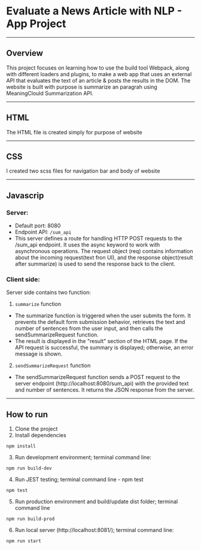 # Evaluate a News Article with NLP - App Project

---

## Overview

This project focuses on learning how to use the build tool Webpack, along with different loaders and plugins, to make a web app that uses an external API that evaluates the text of an article & posts the results in the DOM.
The website is built with purpose is summarize an paragrah using MeaningClould Summarization API.

---

## HTML

The HTML file is created simply for purpose of website

---

## CSS

I created two scss files for navigation bar and body of website

---

## Javascrip

### Server:

- Default port: 8080
- Endpoint API: `/sum_api`
- This server defines a route for handling HTTP POST requests to the /sum_api endpoint. It uses the async keyword to work with asynchronous operations. The request object (req) contains information about the incoming request(text fron UI), and the response object(result after summarize) is used to send the response back to the client.

### Client side:

Server side contains two function:

1. `summarize` function

- The summarize function is triggered when the user submits the form. It prevents the default form submission behavior, retrieves the text and number of sentences from the user input, and then calls the sendSummarizeRequest function.
- The result is displayed in the "result" section of the HTML page. If the API request is successful, the summary is displayed; otherwise, an error message is shown.

2. `sendSummarizeRequest` function

- The sendSummarizeRequest function sends a POST request to the server endpoint (http://localhost:8080/sum_api) with the provided text and number of sentences. It returns the JSON response from the server.

---

## How to run

1. Clone the project
2. Install dependencies

```
npm install
```

3. Run development environment; terminal command line:

```
npm run build-dev
```

4. Run JEST testing; terminal command line - npm test

```
npm test
```

5. Run production environment and build/update dist folder; terminal command line

```
npm run build-prod
```

6. Run local server (http://localhost:8081/); terminal command line:

```
npm run start
```
